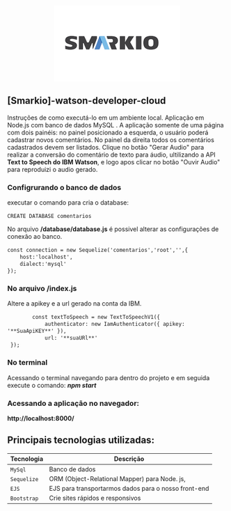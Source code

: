 <p align="center">
<img src="simarko.png" alt="My cool logo"/>
</p>  

## [Smarkio]-watson-developer-cloud

Instruções de como executá-lo em um ambiente local.
Aplicação  em Node.js com banco de dados MySQL . 
A aplicação somente de uma página com dois painéis: no painel posicionado a esquerda, o
usuário poderá cadastrar novos comentários. No painel da direita todos os comentários
cadastrados devem ser listados.
Clique no botão "Gerar Audio" para realizar a conversão do comentário de texto para áudio, ultilizando a API **Text to Speech do IBM Watson**, e logo apos clicar no botão "Ouvir Audio" para reproduizi o audio gerado.


### Configrurando o banco de dados

executar o comando para cria o database:
````
CREATE DATABASE comentarios
````

No arquivo **/database/database.js**  é possivel alterar as configurações de conexão ao banco.
```
const connection = new Sequelize('comentarios','root','',{
    host:'localhost',
    dialect:'mysql'
});

```
### No arquivo /index.js
Altere a apikey e a url gerado na conta da IBM.
```
        const textToSpeech = new TextToSpeechV1({
            authenticator: new IamAuthenticator({ apikey: '**SuaApiKEY**' }),
            url: '**suaURl**'
 });
``` 
### No terminal
Acessando o terminal navegando para dentro do projeto e em seguida execute o comando:
***npm start***

### Acessando a aplicação no navegador: 
**http://localhost:8000/**

## Principais tecnologias utilizadas:


| Tecnologia                | Descrição                                                                           |            
| ------------------------- | ----------------------------------------------------------------------------------- | 
| `MySql`                   | Banco de dados                                                                      | 
| `Sequelize`               | ORM (Object-Relational Mapper) para Node. js,                                       | 
| `EJS`                     | EJS para transportarmos dados para o nosso front-end                                | 
| `Bootstrap`               | Crie sites rápidos e responsivos                                                    | 



















